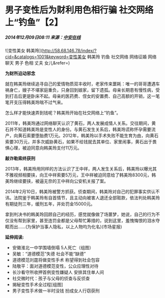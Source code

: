 # 男子变性后为财利用色相行骗 社交网络上“钓鱼”【2】

##### 2014年12月09日08:11 来源：[中安在线](http://www.ktx.cn/a/201412/15077.html)

![变性美女 韩美玲](http://58.68.146.78/index/?cid=&catalogs=1001&keyword=变性美女 韩美玲 钓鱼 社交网络 网络征婚 网络聊天 男子 色相 丈夫 女儿&refer=)

**为财所迫动邪念**

就在韩美玲继续追寻自己的爱情物质双丰收时，老家传来噩耗：唯一的哥哥遭遇车祸身亡，嫂子不堪家庭重负，只身回到娘家，留下遗孤。母亲长期患有慢性病，受到打击后更是卧床不起。母亲的医药费、侄女的安置费、自己高额的开销，这一笔笔开支压得韩美玲喘不过气来。

怎么样才能快速弄到钱呢？韩美玲开始在社交网络上“钓鱼”。

2011年，韩美玲通过网络聊天认识了黄石，两人发展成情人关系。交往期间，黄石并不知道韩美玲是变性人的身份。与黄石发生关系后，韩美玲谎称怀孕需要流产，向黄石索要堕胎费1万元。2012年，韩美玲以手术失败不能生育为由，向黄石索要30万元，并多次威胁黄石，如果不给钱就去其单位、家里闹事，黄石出于畏惧心理，被迫同意向韩美玲支付11万元。

**敲诈勒索终获刑**

2013年，韩美玲用同样的方法认识了王中祥，两人发生关系后，韩美玲以曝光其不雅视频相要挟，向王中祥索要5万元，王中祥被迫同意给了韩美玲8300元，韩美玲继续要挟，被逼无奈的王中祥向公安机关报了案。

2014年2月10日，韩美玲被警方抓获。侦查期间，韩美玲对自己的犯罪事实供认不讳。法院鉴于韩美玲有自首情节，且主动向被害人退还全部赃款，依法判处韩美玲有期徒刑三年，缓刑五年，并处罚金15000元。

拿到判决书的韩美玲回顾自己的经历，感觉就像做了场噩梦，她说，自己的行为不仅没有帮到家里，甚至连罚金都是父母帮忙筹措的，说到这里，羞愧悔恨的泪水夺眶而出……(为保护当事人隐私，以上人物均为化名)(市场星报)

**延伸阅读:**

- 安徽淮北一中学围墙倒塌 5人死亡（组图）
- 吴敏：“道德模范”失德 社会不能“缺德”
- 道德模范刘霆将做变性手术 称望得到社会包容
- 陆敬平：面对道德模范变性，公众应理性对待
- 长沙看守所收押首例变性嫌疑人 安排其住单人间
- 社交微时代：孩子与父母的侦查与反侦查
- 揭秘变性手术全过程[组图]
- 男子变性手术做一半时没钱 扮成女人行窃获刑